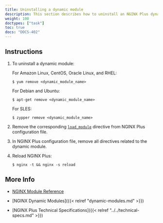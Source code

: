 ```yaml
---
title: Uninstalling a dynamic module
description: This section describes how to uninstall an NGINX Plus dynamic module.
weight: 100
doctypes: ["task"]
toc: true
docs: "DOCS-402"
---
```



<span id="uninstall"></span>
## Instructions

1. To uninstall a dynamic module:

   For Amazon Linux, CentOS, Oracle Linux, and RHEL:
  
   ```shell
   $ yum remove <dynamic_module_name>
   ```
   
   For Debian and Ubuntu:
  
   ```shell
   $ apt-get remove <dynamic_module_name>
   ```

   For SLES:
  
   ```shell
   $ zypper remove <dynamic_module_name>
   ```

2. Remove the corresponding [`load_module`](https://nginx.org/en/docs/ngx_core_module.html#load_module) directive from NGINX Plus configuration file.

3. In NGINX Plus configuration file, remove all directives related to the dynamic module.

4. Reload NGINX Plus:

   ```shell
   $ nginx -t && nginx -s reload
   ```


<span id="info"></span>
## More Info

* [NGINX Module Reference](https://nginx.org/en/docs/)

* [NGINX Dynamic Modules]({{< relref "dynamic-modules.md" >}})

* [NGINX Plus Technical Specifications]({{< relref "../../technical-specs.md" >}})


